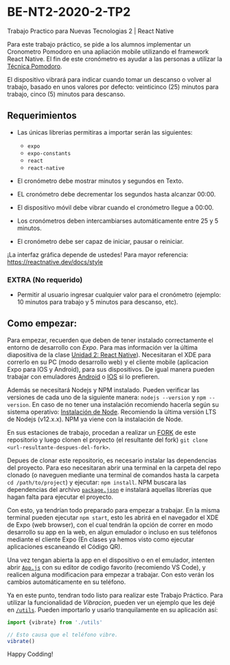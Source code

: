 # BE-NT2-2020-2-TP2
Trabajo Practico para Nuevas Tecnologias 2 | React Native

Para este trabajo práctico, se pide a los alumnos implementar un Cronometro Pomodoro en una apliación mobile utilizando el framework React Native. El fin de este cronómetro es ayudar a las personas a utilizar la  [Técnica Pomodoro](https://es.wikipedia.org/wiki/T%C3%A9cnica_Pomodoro).

El dispositivo vibrará para indicar cuando tomar un descanso o volver al trabajo, basado en unos valores por defecto: veinticinco (25) minutos para trabajo, cinco (5) minutos para descanso.


## Requerimientos
- Las únicas librerias permitiras a importar serán las siguientes:
  - `expo`
  - `expo-constants`
  - `react`
  - `react-native`
  
- El cronómetro debe mostrar minutos y segundos en Texto.
- EL cronómetro debe decrementar los segundos hasta alcanzar 00:00.
- El dispositivo móvil debe vibrar cuando el cronómetro llegue a 00:00.
- Los cronómetros deben intercambiarses automáticamente entre 25 y 5 minutos.
- El cronómetro debe ser capaz de iniciar, pausar o reiniciar.

¡La interfaz gráfica depende de ustedes! Para mayor referencia: https://reactnative.dev/docs/style

### EXTRA (No requerido)
- Permitir al usuario ingresar cualquier valor para el cronómetro (ejemplo: 10 minutos para trabajo y 5 minutos para descanso, etc).


## Como empezar: 

Para empezar, recuerden que deben de tener instalado correctamente el entorno de desarrollo con *Expo*. Para mas información ver la última diapositiva de la clase [Unidad 2: React Native](https://aulavirtual.instituto.ort.edu.ar/pluginfile.php/42039/mod_folder/content/0/React%20Native/Unidad%202_%20React%20Native%20.pdf?forcedownload=1)). Necesitaran el XDE para correrlo en su PC (modo desarrollo web) y el cliente mobile (aplicacion Expo para IOS y Android), para sus dispositivos. De igual manera pueden trabajar con emuladores [Android](https://developer.android.com/studio) o [IOS](https://developer.apple.com/xcode/) si lo prefieren. 

Además se necesitará Nodejs y NPM instalado. Pueden verificar las versiones de cada uno de la siguiente manera: `nodejs --version` y `npm --version`. En caso de no tener una instalación recomiendo hacerla según su sistema operativo: [Instalación de Node](https://nodejs.org/en/download/). Recomiendo la última versión LTS de Nodejs (v12.x.x). NPM ya viene con la instalación de Node.

En sus estaciones de trabajo, procedan a realizar un [FORK](https://help.github.com/es/github/getting-started-with-github/fork-a-repo) de este repositorio y luego clonen el proyecto (el resultante del fork) `git clone <url-resultante-despues-del-fork>`. 

Depues de clonar este repositorio, es necesario instalar las dependencias del proyecto. Para eso necesitaran abrir una terminal en la carpeta del repo clonado (o naveguen mediante una terminal de comandos hasta la carpeta `cd /path/to/project`) y ejecutar: `npm install`. NPM buscara las dependencias del archivo [`package.json`](/package.json) e instalará aquellas librerías que hagan falta para ejecutar el proyecto.

Con esto, ya tendrían todo preparado para empezar a trabajar. En la misma terminal pueden ejecutar `npm start`, esto les abrirá en el navegador el XDE de Expo (web browser), con el cual tendrán la opción de correr en modo desarrollo su app en la web, en algun emulador o incluso en sus teléfonos mediante el cliente Expo (En clases ya hemos visto como ejecutar aplicaciones escaneando el Código QR).

Una vez tengan abierta la app en el dispositivo o en el emulador, intenten abrir [`App.js`](/App.js) con su editor de codigo favorito (recomiendo VS Code), y realicen alguna modificacion para empezar a trabajar. Con esto verán los cambios automáticamente en su teléfono. 

Ya en este punto, tendran todo listo para realizar este Trabajo Práctico. Para utilizar la funcionalidad de *Vibracion*, pueden ver un ejemplo que les dejé en [`/utils`](/utils). Pueden importarlo y usarlo tranquilamente en su aplicación así:

```javascript
import {vibrate} from './utils'

// Esto causa que el teléfono vibre.
vibrate()
```

Happy Codding!





